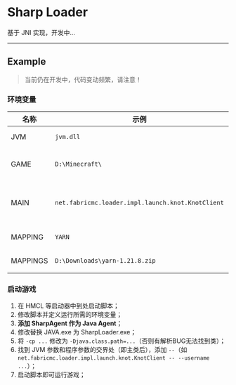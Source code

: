 # Sharp Loader

基于 JNI 实现，开发中...

---

## Example

> 当前仍在开发中，代码变动频繁，请注意！

### 环境变量

| 名称 | 示例                                                | 描述                |
| --- |---------------------------------------------------|-------------------|
| JVM | `jvm.dll `                                        | JVM.dll 路径        |
| GAME | `D:\Minecraft\`                                   | Minecraft 游戏主目录   |
| MAIN | `net.fabricmc.loader.impl.launch.knot.KnotClient` | 主类（**必须通过此变量设置**） 
| MAPPING | `YARN`                                            | JAVA 混淆表类型        |
| MAPPINGS | `D:\Downloads\yarn-1.21.8.zip`                    | 混淆文件路径 |

### 启动游戏

1. 在 HMCL 等启动器中到处启动脚本；
2. 修改脚本并定义运行所需的环境变量；
3. **添加 SharpAgent 作为 Java Agent**；
4. 修改替换 JAVA.exe 为 SharpLoader.exe；
5. 将 `-cp ...` 修改为 `-Djava.class.path=...`（否则有解析BUG无法找到类）；
6. 找到 JVM 参数和程序参数的交界处（即主类后），添加 `--`（如 `net.fabricmc.loader.impl.launch.knot.KnotClient -- --username ...`）；
7. 启动脚本即可运行游戏；



